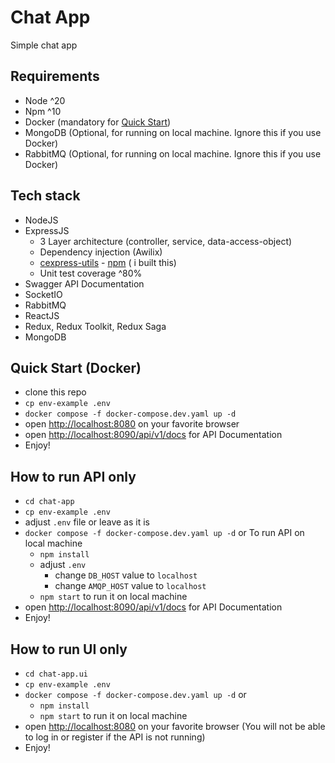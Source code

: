 # Chat App

Simple chat app

## Requirements

- Node ^20
- Npm ^10
- Docker (mandatory for [Quick Start](#quick-start-docker))
- MongoDB (Optional, for running on local machine. Ignore this if you use Docker)
- RabbitMQ (Optional, for running on local machine. Ignore this if you use Docker)

## Tech stack

- NodeJS
- ExpressJS
  - 3 Layer architecture (controller, service, data-access-object)
  - Dependency injection (Awilix)
  - [cexpress-utils](https://github.com/cforclown/cexpress-utils)  - [npm](https://www.npmjs.com/package/cexpress-utils) ( i built this)
  - Unit test coverage ^80%
- Swagger API Documentation
- SocketIO
- RabbitMQ
- ReactJS
- Redux, Redux Toolkit, Redux Saga
- MongoDB

## Quick Start (Docker)

- clone this repo
- `cp env-example .env`
- `docker compose -f docker-compose.dev.yaml up -d`
- open [http://localhost:8080](http://localhost:8080) on your favorite browser
- open [http://localhost:8090/api/v1/docs](http://localhost:8090/api/v1/docs) for API Documentation
- Enjoy!

## How to run API only

- `cd chat-app`
- `cp env-example .env`
- adjust `.env` file or leave as it is
- `docker compose -f docker-compose.dev.yaml up -d` or
  To run API on local machine
  - `npm install`
  - adjust `.env`
    - change `DB_HOST` value to `localhost`
    - change `AMQP_HOST` value to `localhost`
  - `npm start` to run it on local machine
- open [http://localhost:8090/api/v1/docs](http://localhost:8090/api/v1/docs) for API Documentation
- Enjoy!

## How to run UI only

- `cd chat-app.ui`
- `cp env-example .env`
- `docker compose -f docker-compose.dev.yaml up -d` or
  - `npm install`
  - `npm start` to run it on local machine
- open [http://localhost:8080](http://localhost:8080) on your favorite browser (You will not be able to log in or register if the API is not running)
- Enjoy!
